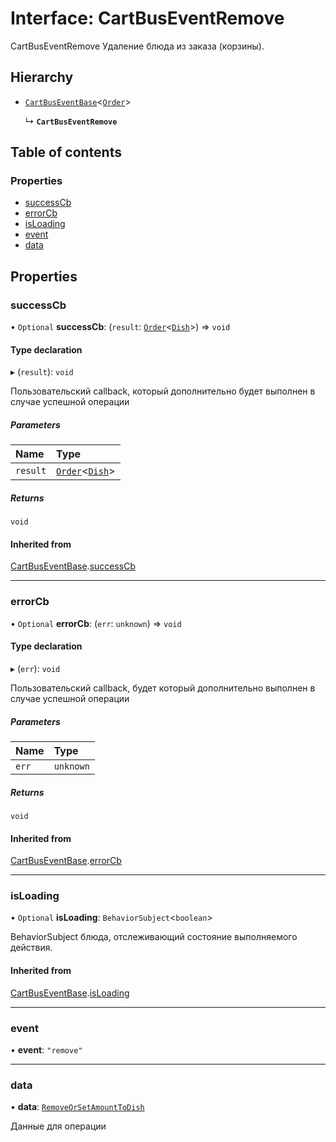 # Interface: CartBusEventRemove

CartBusEventRemove
Удаление блюда из заказа (корзины).

## Hierarchy

- [`CartBusEventBase`](CartBusEventBase.md)\<[`Order`](Order.md)\>

  ↳ **`CartBusEventRemove`**

## Table of contents

### Properties

- [successCb](CartBusEventRemove.md#successcb)
- [errorCb](CartBusEventRemove.md#errorcb)
- [isLoading](CartBusEventRemove.md#isloading)
- [event](CartBusEventRemove.md#event)
- [data](CartBusEventRemove.md#data)

## Properties

### successCb

• `Optional` **successCb**: (`result`: [`Order`](Order.md)\<[`Dish`](Dish.md)\>) => `void`

#### Type declaration

▸ (`result`): `void`

Пользовательский callback, который дополнительно будет выполнен в случае успешной операции

##### Parameters

| Name | Type |
| :------ | :------ |
| `result` | [`Order`](Order.md)\<[`Dish`](Dish.md)\> |

##### Returns

`void`

#### Inherited from

[CartBusEventBase](CartBusEventBase.md).[successCb](CartBusEventBase.md#successcb)

___

### errorCb

• `Optional` **errorCb**: (`err`: `unknown`) => `void`

#### Type declaration

▸ (`err`): `void`

Пользовательский callback, будет который дополнительно  выполнен в случае успешной операции

##### Parameters

| Name | Type |
| :------ | :------ |
| `err` | `unknown` |

##### Returns

`void`

#### Inherited from

[CartBusEventBase](CartBusEventBase.md).[errorCb](CartBusEventBase.md#errorcb)

___

### isLoading

• `Optional` **isLoading**: `BehaviorSubject`\<`boolean`\>

BehaviorSubject блюда, отслеживающий состояние выполняемого действия.

#### Inherited from

[CartBusEventBase](CartBusEventBase.md).[isLoading](CartBusEventBase.md#isloading)

___

### event

• **event**: ``"remove"``

___

### data

• **data**: [`RemoveOrSetAmountToDish`](RemoveOrSetAmountToDish.md)

Данные для операции
